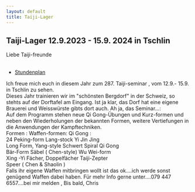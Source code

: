 ```yaml
---
layout: default
title: Taiji-Lager
---
```

## Taiji-Lager 12.9.2023 - 15.9. 2024 in Tschlin

Liebe Taiji-freunde<br>
<br>
<ul class="small-block-grid-1 medium-block-grid-2 large-block-grid-3">
<li><a target="_blank" href="http://www.wu-shu.ch/images/zeitplan_tschlin_24.pdf" class="button-contact-info">Stundenplan</a></li>
</ul>
Ich freue mich euch in diesem Jahr zum 287. Taiji-seminar , vom 12.9.- 15.9. in Tschlin
zu sehen.<br>
Dieses Jahr trainieren wir im "schönsten Bergdorf" in der Schweiz, so stehts auf der Dorftafel
am Eingang. Ist ja klar, das Dorf hat eine eigene Brauerei und Weisswürste gibts dort auch.
Ah ja, das Seminar...:<br>
Auf dem Programm stehen neue Qi Gong-Übungen und Kurz-formen und neben den
Wiederholungen der bekannten Formen, weitere Vertiefungen in die Anwendungen der
Kampftechniken.<br>
Formen :                  Waffen-formen:                Qi Gong :<br>   
24 Peking-form            Lang-stock                    Yi Jin Jing<br>
Long Form, Yang-style     Schwert                       Spiral Qi Gong<br>
Bär-Form                  Säbel ( Chen-style)           Wu Wei-form<br>
Xing -Yi                  Fächer, Doppelfächer          Taiji-Zepter<br>
                                                        Speer ( Chen & Shaolin )<br>
Falls ihr eigene Waffen mitbringen wollt ist das ok....ich werde sonst genügend Waffen dabei haben.
Für mehr Info gerne unter....079 447 6557....bei mir melden ,
Bis bald,
Chris